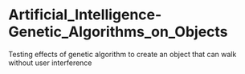 # Artificial_Intelligence-Genetic_Algorithms_on_Objects
Testing effects of genetic algorithm to create an object that can walk without user interference 
